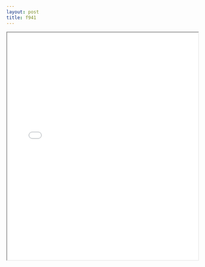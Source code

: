 ```yaml
---
layout: post
title: f941
---
```


<div class="pdf-container">
<iframe src="/assets/pdfs/f941.pdf" height="600" width="100%" allowFullScreen="true"></iframe>
</div>

